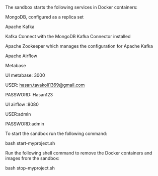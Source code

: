 The sandbox starts the following services in Docker containers:

MongoDB, configured as a replica set

Apache Kafka

Kafka Connect with the MongoDB Kafka Connector installed

Apache Zookeeper which manages the configuration for Apache Kafka

Apache Airflow

Metabase

UI metabase: 3000

USER: hasan.tavakoli1369@gmail.com

PASSWORD: Hasan123

UI airflow :8080

USER:admin

PASSWORD:admin


To start the sandbox run the following command:

bash start-myproject.sh

Run the following shell command to remove the Docker containers and images from the sandbox:

bash stop-myproject.sh
